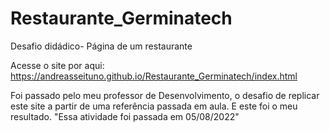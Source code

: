 # Restaurante_Germinatech
 Desafio didádico- Página de um restaurante

Acesse o site por aqui: https://andreasseituno.github.io/Restaurante_Germinatech/index.html

Foi passado pelo meu professor de Desenvolvimento, o desafio de replicar este site a partir de uma referência passada em aula. E este foi o meu resultado. "Essa atividade foi passada em 05/08/2022"
